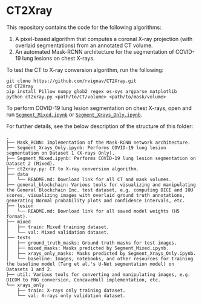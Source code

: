 # CT2Xray

This repository contains the code for the following algorithms:
1. A pixel-based algorithm that computes a coronal X-ray projection (with overlaid segmentations) from an annotated CT volume.
2. An automated Mask-RCNN architecture for the segmentation of COVID-19 lung lesions on chest X-rays.

To test the CT to X-ray conversion algorithm, run the following:

    git clone https://github.com/rvignav/CT2Xray.git
    cd CT2Xray
    pip install Pillow numpy glob2 regex os-sys argparse matplotlib
    python ct2xray.py <path/to/CT/volume> <path/to/mask/volume>

To perform COVID-19 lung lesion segmentation on chest X-rays, open and run [`Segment_Mixed.ipynb`](https://github.com/rvignav/CT2Xray/blob/master/Segment_Mixed.ipynb) or [`Segment_Xrays_Only.ipynb`](https://github.com/rvignav/CT2Xray/blob/master/Segment_Xrays_Only.ipynb).

For further details, see the below description of the structure of this folder:
```
.
├── Mask_RCNN: Implementation of the Mask-RCNN network architecture.
├── Segment_Xrays_Only.ipynb: Performs COVID-19 lung lesion segmentation on Dataset 1 (X-rays Only).
├── Segment_Mixed.ipynb: Performs COVID-19 lung lesion segmentation on Dataset 2 (Mixed).
├── ct2xray.py: CT to X-ray conversion algorithm.
├── data
│   └── README.md: Download link for all CT and mask volumes.
├── general_blockchain: Various tools for visualizing and manipulating the General Blockchain Inc. test dataset, e.g. computing DICE and IOU scores, visualizing images with overlaid ground truth annotations, generating Normal probability plots and confidence intervals, etc.
├── lesion
│   └── README.md: Download link for all saved model weights (H5 format).
├── mixed
│   ├── train: Mixed training dataset.
│   └── val: Mixed validation dataset.
├── tests
│   ├── ground_truth_masks: Ground truth masks for test images.
│   ├── mixed_masks: Masks predicted by Segment_Mixed.ipynb.
│   ├── xrays_only_masks: Masks predicted by Segment_Xrays_Only.ipynb.
│   └── baseline: Images, notebooks, and other resources for training the baseline model (Tang et al.'s U-Net segmentation model) on Datasets 1 and 2.
├── util: Various tools for converting and manipulating images, e.g. DICOM to PNG conversion, ConcaveHull implementation, etc.
└── xrays_only
    ├── train: X-rays only training dataset.
    └── val: X-rays only validation dataset.
```
